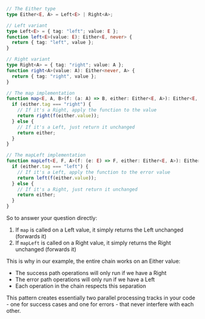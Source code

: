 ```typescript
// The Either type
type Either<E, A> = Left<E> | Right<A>;

// Left variant
type Left<E> = { tag: "left"; value: E };
function left<E>(value: E): Either<E, never> {
  return { tag: "left", value };
}

// Right variant
type Right<A> = { tag: "right"; value: A };
function right<A>(value: A): Either<never, A> {
  return { tag: "right", value };
}

// The map implementation
function map<E, A, B>(f: (a: A) => B, either: Either<E, A>): Either<E, B> {
  if (either.tag === "right") {
    // If it's a Right, apply the function to the value
    return right(f(either.value));
  } else {
    // If it's a Left, just return it unchanged
    return either;
  }
}

// The mapLeft implementation
function mapLeft<E, F, A>(f: (e: E) => F, either: Either<E, A>): Either<F, A> {
  if (either.tag === "left") {
    // If it's a Left, apply the function to the error value
    return left(f(either.value));
  } else {
    // If it's a Right, just return it unchanged
    return either;
  }
}
```

So to answer your question directly:

1. If `map` is called on a Left value, it simply returns the Left unchanged (forwards it)
2. If `mapLeft` is called on a Right value, it simply returns the Right unchanged (forwards it)

This is why in our example, the entire chain works on an Either value:

- The success path operations will only run if we have a Right
- The error path operations will only run if we have a Left
- Each operation in the chain respects this separation

This pattern creates essentially two parallel processing tracks in your code - one for success cases and one for errors - that never interfere with each other.
